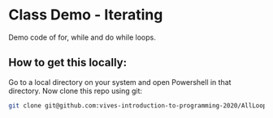 # Class Demo - Iterating

Demo code of for, while and do while loops.

## How to get this locally:

Go to a local directory on your system and open Powershell in that directory. Now clone this repo using git:

```bash
git clone git@github.com:vives-introduction-to-programming-2020/AllLoopDemo.git
```
